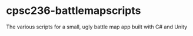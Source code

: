 # cpsc236-battlemapscripts
The various scripts for a small, ugly battle map app built with C# and Unity
